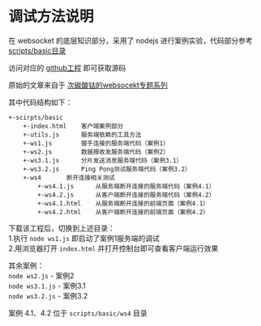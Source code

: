 # 调试方法说明
在 websocket 的底层知识部分，采用了 nodejs 进行案例实验，代码部分参考 
[scripts/basic目录](/scripts/basic)

访问对应的 [github工程](https://github.com/BubuflyStudio/ws-note) 即可获取源码

原始的文章来自于 [次碳酸钴的websocekt专题系列](https://www.web-tinker.com/selection/)

其中代码结构如下：
```
+-scirpts/basic
    +-index.html    客户端案例部分
    +-utils.js      服务端依赖的工具方法
    +-ws1.js        握手连接的服务端代码（案例1）
    +-ws2.js        数据报收发服务端代码（案例2）
    +-ws3.1.js      分片发送消息服务端代码（案例3.1）
    +-ws3.2.js      Ping Pong测试服务端代码（案例3.2）
    +-ws4       断开连接相关测试
        +-ws4.1.js      从服务端断开连接的服务端代码（案例4.1）
        +-ws4.2.js      从客户端断开连接的服务端代码（案例4.2）
        +-ws4.1.html    从服务端断开连接的前端页面（案例4.1）
        +-ws4.2.html    从客户端断开连接的前端页面（案例4.2）
```

下载该工程后，切换到上述目录：  
1.执行 `node ws1.js` 即启动了案例1服务端的调试  
2.用浏览器打开 `index.html` 并打开控制台即可查看客户端运行效果

其余案例：  
`node ws2.js` - 案例2  
`node ws3.1.js` - 案例3.1  
`node ws3.2.js` - 案例3.2  

案例 4.1、4.2 位于 `scripts/basic/ws4` 目录